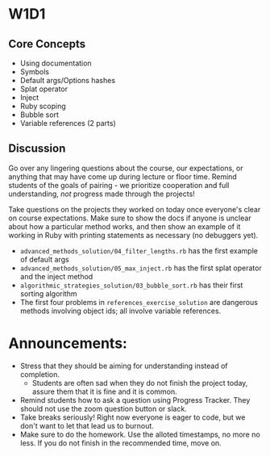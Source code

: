 # W1D1

## Core Concepts

- Using documentation
- Symbols
- Default args/Options hashes
- Splat operator
- Inject
- Ruby scoping
- Bubble sort
- Variable references (2 parts)

## Discussion

Go over any lingering questions about the course, our expectations, or anything that may have come up during lecture or floor time. Remind students of the goals of pairing - we prioritize cooperation and full understanding, *not* progress made through the projects!

Take questions on the projects they worked on today once everyone's clear on course expectations. Make sure to show the docs if anyone is unclear about how a particular method works, and then show an example of it working in Ruby with printing statements as necessary (no debuggers yet).

- `advanced_methods_solution/04_filter_lengths.rb` has the first example of default args
- `advanced_methods_solution/05_max_inject.rb` has the first splat operator and the inject method
- `algorithmic_strategies_solution/03_bubble_sort.rb` has their first sorting algorithm
- The first four problems in `references_exercise_solution` are dangerous methods involving object ids; all involve variable references.

# Announcements:
- Stress that they should be aiming for understanding instead of completion.
    - Students are often sad when they do not finish the project today, assure them that it is fine and it is common.
- Remind students how to ask a question using Progress Tracker. They should not use the zoom question button or slack. 
- Take breaks seriously! Right now everyone is eager to code, but we don't want to let that lead us to burnout.
- Make sure to do the homework. Use the alloted timestamps, no more no less. If you do not finish in the recommended time, move on. 